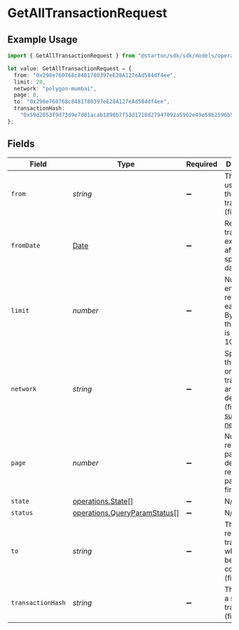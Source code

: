 # GetAllTransactionRequest

## Example Usage

```typescript
import { GetAllTransactionRequest } from "@starton/sdk/sdk/models/operations";

let value: GetAllTransactionRequest = {
  from: "0x298e760768c8481780397eE28A127eAd584df4ee",
  limit: 20,
  network: "polygon-mumbai",
  page: 0,
  to: "0x298e760768c8481780397eE28A127eAd584df4ee",
  transactionHash:
    "0x59d2053f9d73d9e7d81acab1890b7f53d1718d27947092a5962e49e59b2596b5",
};
```

## Fields

| Field                                                                                                                                                                  | Type                                                                                                                                                                   | Required                                                                                                                                                               | Description                                                                                                                                                            | Example                                                                                                                                                                |
| ---------------------------------------------------------------------------------------------------------------------------------------------------------------------- | ---------------------------------------------------------------------------------------------------------------------------------------------------------------------- | ---------------------------------------------------------------------------------------------------------------------------------------------------------------------- | ---------------------------------------------------------------------------------------------------------------------------------------------------------------------- | ---------------------------------------------------------------------------------------------------------------------------------------------------------------------- |
| `from`                                                                                                                                                                 | *string*                                                                                                                                                               | :heavy_minus_sign:                                                                                                                                                     | The wallet used to sign the transactions (filter).                                                                                                                     | 0x298e760768c8481780397eE28A127eAd584df4ee                                                                                                                             |
| `fromDate`                                                                                                                                                             | [Date](https://developer.mozilla.org/en-US/docs/Web/JavaScript/Reference/Global_Objects/Date)                                                                          | :heavy_minus_sign:                                                                                                                                                     | Retrieves transactions executed after a specified date.                                                                                                                |                                                                                                                                                                        |
| `limit`                                                                                                                                                                | *number*                                                                                                                                                               | :heavy_minus_sign:                                                                                                                                                     | Number of entities returned on each page. By default this number is set to 100.                                                                                        | 20                                                                                                                                                                     |
| `network`                                                                                                                                                              | *string*                                                                                                                                                               | :heavy_minus_sign:                                                                                                                                                     | Specifies the network on which the transactions are deployed (filter). See <a href='https://docs.starton.com/docs/overview#supported-networks'>supported networks</a>. | polygon-mumbai                                                                                                                                                         |
| `page`                                                                                                                                                                 | *number*                                                                                                                                                               | :heavy_minus_sign:                                                                                                                                                     | Number of returned page. By default the returned page is the first.                                                                                                    | 0                                                                                                                                                                      |
| `state`                                                                                                                                                                | [operations.State](../../../sdk/models/operations/state.md)[]                                                                                                          | :heavy_minus_sign:                                                                                                                                                     | N/A                                                                                                                                                                    |                                                                                                                                                                        |
| `status`                                                                                                                                                               | [operations.QueryParamStatus](../../../sdk/models/operations/queryparamstatus.md)[]                                                                                    | :heavy_minus_sign:                                                                                                                                                     | N/A                                                                                                                                                                    |                                                                                                                                                                        |
| `to`                                                                                                                                                                   | *string*                                                                                                                                                               | :heavy_minus_sign:                                                                                                                                                     | The address receiver of transactions, which can be a smart contract (filter).                                                                                          | 0x298e760768c8481780397eE28A127eAd584df4ee                                                                                                                             |
| `transactionHash`                                                                                                                                                      | *string*                                                                                                                                                               | :heavy_minus_sign:                                                                                                                                                     | The hash of a specific transaction (filter).                                                                                                                           | 0x59d2053f9d73d9e7d81acab1890b7f53d1718d27947092a5962e49e59b2596b5                                                                                                     |